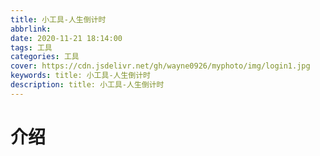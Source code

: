 ```yaml
---
title: 小工具-人生倒计时
abbrlink:
date: 2020-11-21 18:14:00
tags: 工具
categories: 工具
cover: https://cdn.jsdelivr.net/gh/wayne0926/myphoto/img/login1.jpg
keywords: title: 小工具-人生倒计时
description: title: 小工具-人生倒计时
---
```

# 介绍
